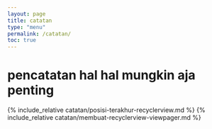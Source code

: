 ```yaml
---
layout: page
title: catatan
type: "menu"
permalink: /catatan/
toc: true
---
```



# pencatatan hal hal mungkin aja penting


{% include_relative catatan/posisi-terakhur-recyclerview.md %}
{% include_relative catatan/membuat-recyclerview-viewpager.md %}